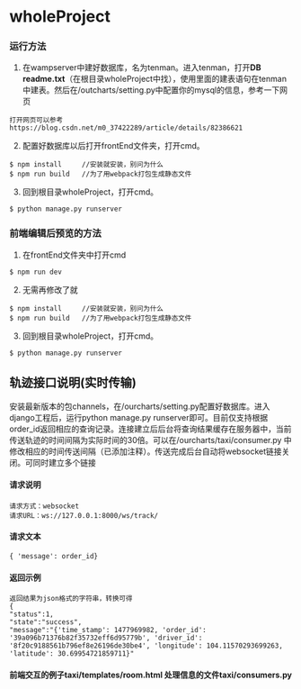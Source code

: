 # wholeProject
### 运行方法
1. 在wampserver中建好数据库，名为tenman。进入tenman，打开**DB readme.txt**（在根目录wholeProject中找），使用里面的建表语句在tenman中建表。然后在/outcharts/setting.py中配置你的mysql的信息，参考一下网页

```
打开网页可以参考
https://blog.csdn.net/m0_37422289/article/details/82386621
```

2.  配置好数据库以后打开frontEnd文件夹，打开cmd。

```
$ npm install     //安装就安装，别问为什么
$ npm run build   //为了用webpack打包生成静态文件
```
3. 回到根目录wholeProject，打开cmd。

```
$ python manage.py runserver
```

### 前端编辑后预览的方法
1. 在frontEnd文件夹中打开cmd
```
$ npm run dev
```
2. 无需再修改了就

```
$ npm install     //安装就安装，别问为什么
$ npm run build   //为了用webpack打包生成静态文件
```
3. 回到根目录wholeProject，打开cmd。

```
$ python manage.py runserver
```

## 轨迹接口说明(实时传输)
安装最新版本的包channels，在/ourcharts/setting.py配置好数据库。进入django工程后，运行python manage.py runserver即可。目前仅支持根据order_id返回相应的查询记录。连接建立后后台将查询结果缓存在服务器中，当前传送轨迹的时间间隔为实际时间的30倍。可以在/ourcharts/taxi/consumer.py 中修改相应的时间传送间隔（已添加注释）。传送完成后台自动将websocket链接关闭。可同时建立多个链接
#### 请求说明
    请求方式：websocket
	请求URL：ws://127.0.0.1:8000/ws/track/
#### 请求文本
	{ 'message': order_id}   
#### 返回示例
	返回结果为json格式的字符串，转换可得
	{
    "status":1,
    "state":"success",
    "message":"{'time_stamp': 1477969982, 'order_id': '39a096b71376b82f35732eff6d95779b', 'driver_id': '8f20c9188561b796ef8e26196de30be4', 'longitude': 104.11570293699263, 'latitude': 30.69954721859711}"

#### 前端交互的例子taxi/templates/room.html  处理信息的文件taxi/consumers.py
